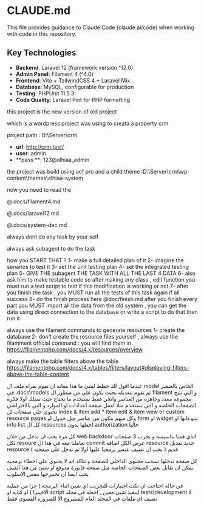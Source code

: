 # CLAUDE.md

This file provides guidance to Claude Code (claude.ai/code) when working with code in this repository.

## Key Technologies

- **Backend**: Laravel 12 (framework version ^12.0)
- **Admin Panel**: Filament 4 (^4.0)
- **Frontend**: Vite + TailwindCSS 4 + Laravel Mix
- **Database**: MySQL, configurable for production
- **Testing**: PHPUnit 11.5.3
- **Code Quality**: Laravel Pint for PHP formatting

this project is the new version of old project

which is a wordpress project was using to creata a property crm

project path :  D:\Server\crm

- **url**: http://crm.test/
- **user**: admin
- **pass **: 123@alhiaa_admin

the project was build using acf pro and a child theme :D:\Server\crm\wp-content\themes\alhiaa-system

now you need to read the

@.docs/filament4.md

@.docs/laravel12.md

@.docs/system-dec.md

always dont do any task by your self

always ask subagent to do the task

how you START THAT ?
1- make a full detailed plan of it
2- imagine the senarios to test it
3- set the unit testing plan
4- set the integrated testing plan
5- GIVE THE subagent THE TASK WITH ALL THE LAST 4 DATA
6- also ask him to make testable code so after making any class , edit function you must run a  test script to test if this modification is working or not
7- after you finish the task , you MUST run all the tests of this task again if all success
8- do the finish process here @doc/finish.md after you finish every part you MUST import all the data from the old system , you can get the data using direct connection to the database or write a script to do that then run it

always use the filament commands to generate resources
1- create the database
2- don't create the resource files yourself , always use the filamment official command : you will find them in https://filamentphp.com/docs/4.x/resources/overview

always make the table filters above the table https://filamentphp.com/docs/4.x/tables/filters/layout#displaying-filters-above-the-table-content

عندما اقول لك خطط لشئ ما هذا معانه ان تقوم بقراه ملف ال model الخاص بالعنصر
في .docs\models
ثم تقوم بتعديله بحيث يكون علي من منظور ال filament و التي تتيح مجموعه معدد وجاهزة من العناصر وانحن فقط نستخدم ما نحتاج
حيث تمتلك اولا فكرة الصفحات الخاصه و التي تستخدم مثلا لعمل صفحة اعدادات
او الموارد و التي بالافتراضي تحتوي علي صفحات لل index & item add * item edit  & item view or custom resource pages
وكل منهم يتكون من عناصر مثل جدول او form او  widget بتنوعاتها او info list
كل ال resources اجعلها بدون  authorization  حاليا

كل مرة يجب ان تدخل من خلال  web backdoor  الذي قمنا بتاسيسه و تجرب 3 صفحات لكل  resoure  تعاملنا معه في هذا ال commit 
عرض الكل 
اضافه resource جديد
تعديل  resource قديم  ( يجب ان تضيف عنصر برمجيا عليها اولا ثم تدخل علي صفحته )

كل صفحة تدخلها تسحب محتوي الداخلي للصفحة و تتاكد انه لا يحتوي علي اخطاء برمجية 
يمكن ان تقابل بعض الصفحات الخاصه 
مثل صفحة فاتورة مدوفع او شيئ من هذا القبيل يجب ايضا ان تخنبرخها بنفس الاسلوب 


في حالة احتاجت ان تكت اختبارات للتجريب اي شيئ اثناء البرمجة ( جزا من عملية الاخبترا ) او كتابه او script  لتنفيذ شيئ معين , اجعله في مجلد tests\development لا تضيف اي ملفات في المجلد العام للمشروع الا للضرورة القصوي فقط
